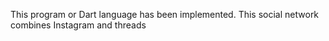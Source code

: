 This program or Dart language has been implemented. This social network combines Instagram and threads
